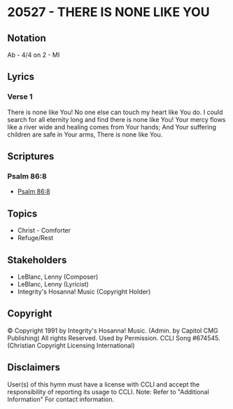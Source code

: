 # 20527 - THERE IS NONE LIKE YOU

## Notation

Ab - 4/4 on 2 - MI

## Lyrics

### Verse 1

There is none like You! No one else can touch my heart like You do. I could search for all eternity long and find there is none like You! Your mercy flows like a river wide and healing comes from Your hands;  And Your suffering children are safe in Your arms, There is none like You.


## Scriptures

### Psalm 86:8

- [Psalm 86:8](https://www.biblegateway.com/passage/?search=Psalm%2086%3A8)


## Topics

- Christ - Comforter
- Refuge/Rest

## Stakeholders

- LeBlanc, Lenny (Composer)
- LeBlanc, Lenny (Lyricist)
- Integrity's Hosanna! Music (Copyright Holder)

## Copyright

© Copyright 1991 by Integrity's Hosanna! Music. (Admin. by Capitol CMG Publishing) All rights Reserved. Used by Permission. CCLI Song #674545.
(Christian Copyright Licensing International)

## Disclaimers

User(s) of this hymn must have a license with CCLI and accept the responsibility of reporting its usage to CCLI.
Note: Refer to "Additional Information" For contact information.


